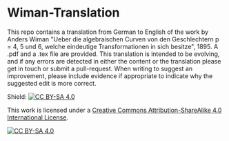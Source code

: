 # Wiman-Translation
This repo contains a translation from German to English of the work by Anders Wiman "Ueber die algebraischen Curven von den Geschlechtern p = 4, 5 und 6, welche eindeutige Transformationen in sich besitze", 1895. A .pdf and a .tex file are provided.
This translation is intended to be evolving, and if any errors are detected in either the content or the translation please get in touch or submit a pull-request. When writing to suggest an improvement, please include evidence if appropriate to indicate why the suggested edit is more correct. 

Shield: [![CC BY-SA 4.0][cc-by-sa-shield]][cc-by-sa]

This work is licensed under a
[Creative Commons Attribution-ShareAlike 4.0 International License][cc-by-sa].

[![CC BY-SA 4.0][cc-by-sa-image]][cc-by-sa]

[cc-by-sa]: http://creativecommons.org/licenses/by-sa/4.0/
[cc-by-sa-image]: https://licensebuttons.net/l/by-sa/4.0/88x31.png
[cc-by-sa-shield]: https://img.shields.io/badge/License-CC%20BY--SA%204.0-lightgrey.svg

